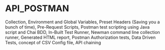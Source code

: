 # API_POSTMAN
Collection, Environment and Global Variables, Preset Headers (Saving you a bunch of time), Pre-Request Scripts, Postman test scripting using Java script and Chai BDD, In-Built Test Runner, Newman command line collection runner, Generated HTML report, Postman Authorization tests, Data Driven Tests, concept of CSV Config file, API chaining
